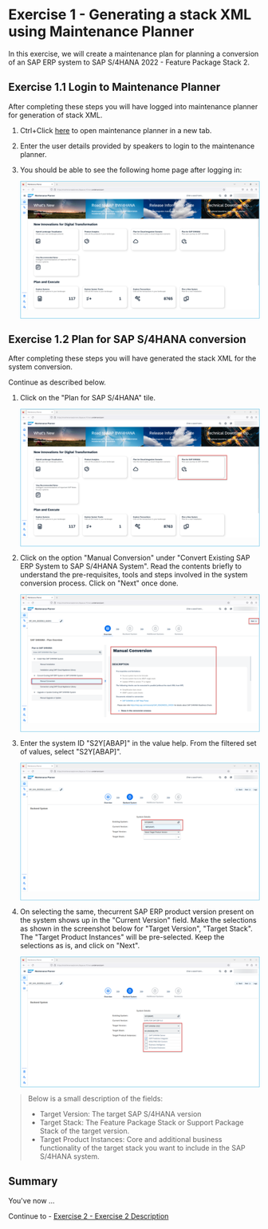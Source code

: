 # Exercise 1 - Generating a stack XML using Maintenance Planner

In this exercise, we will create a maintenance plan for planning a conversion of an SAP ERP system to SAP S/4HANA 2022 - Feature Package Stack 2.

## Exercise 1.1 Login to Maintenance Planner

After completing these steps you will have logged into maintenance planner for generation of stack XML.

1. Ctrl+Click <a href="https://maintenanceplanner.cfapps.eu10.hana.ondemand.com/" target="_blank">here</a> to open maintenance planner in a new tab.

2. Enter the user details provided by speakers to login to the maintenance planner.

3. You should be able to see the following home page after logging in:
   <br><div style="border: 1px solid #87CEEB;">![](/exercises/ex1/images/mp_027.png)<div>

## Exercise 1.2 Plan for SAP S/4HANA conversion

After completing these steps you will have generated the stack XML for the system conversion.

Continue as described below.

1. Click on the "Plan for SAP S/4HANA" tile.
   <br><div style="border: 1px solid #87CEEB;">![](/exercises/ex1/images/mp_001.png)<div>

2. Click on the option "Manual Conversion" under "Convert Existing SAP ERP System to SAP S/4HANA System". Read the contents briefly to understand the pre-requisites, tools and steps involved in the system conversion process. Click on "Next" once done.
   <br><div style="border: 1px solid #87CEEB;">![](/exercises/ex1/images/mp_002.png)<div>

3. Enter the system ID "S2Y[ABAP]" in the value help. From the filtered set of values, select "S2Y[ABAP]".
   <br><div style="border: 1px solid #87CEEB;">![](/exercises/ex1/images/mp_003.png)<div>

4. On selecting the same, thecurrent SAP ERP product version present on the system shows up in the "Current Version" field. Make the selections as shown in the screenshot below for "Target Version", "Target Stack". The "Target Product Instances" will be pre-selected. Keep the selections as is, and click on "Next".
   <br><div style="border: 1px solid #87CEEB;">![Target selections](/exercises/ex1/images/mp_004.png)</div>

> Below is a small description of the fields:
>
> - Target Version: The target SAP S/4HANA version
> - Target Stack: The Feature Package Stack or Support Package Stack of the target version.
> - Target Product Instances: Core and additional business functionality of the target stack you want to include in the SAP S/4HANA system.

## Summary

You've now ...

Continue to - [Exercise 2 - Exercise 2 Description](../ex2/README.md)
